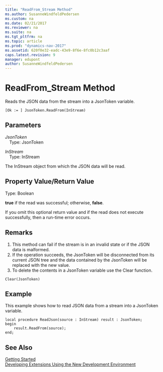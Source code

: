 ```yaml
---
title: "ReadFrom_Stream Method"
ms.author: SusanneWindfeldPedersen
ms.custom: na
ms.date: 02/21/2017
ms.reviewer: na
ms.suite: na
ms.tgt_pltfrm: na
ms.topic: article
ms.prod: "dynamics-nav-2017"
ms.assetid: 620f0e32-eadc-43e9-8f6e-8fc0b12c3aaf
caps.latest.revision: 9
manager: edupont
author: SusanneWindfeldPedersen
---
```


# ReadFrom_Stream Method

Reads the JSON data from the stream into a JsonToken variable.

```
[Ok := ] JsonToken.ReadFrom(InStream)
```

## Parameters
*JsonToken*  
&emsp;Type: JsonToken

*InStream*  
&emsp;Type: InStream

The InStream object from which the JSON data will be read.

## Property Value/Return Value
Type: Boolean

**true** if the read was successful; otherwise, **false**.

If you omit this optional return value and if the read does not execute successfully, then a run-time error occurs.

## Remarks
1. This method can fail if the stream is in an invalid state or if the JSON data is malformed.
2. If the operation succeeds, the JsonToken will be disconnected from its current JSON tree and the data contained by the JsonToken will be replaced with the new value.
3. To delete the contents in a JsonToken variable use the Clear function.

```
Clear(JsonToken)
```
## Example
This example shows how to read JSON data from a stream into a JsonToken variable.

```
local procedure ReadJson(source : InStream) result : JsonToken;
begin
    result.ReadFrom(source);    
end;

```
## See Also
[Getting Started](devenv-get-started.md)  
[Developing Extensions Using the New Development Environment](devenv-dev-overview.md)
